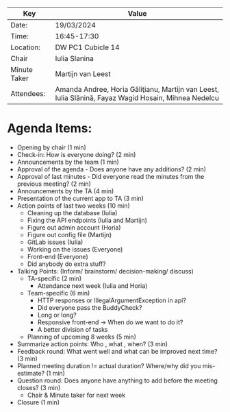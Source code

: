 | Key | Value                                                                                                |
| --- |------------------------------------------------------------------------------------------------------|
| Date: | 19/03/2024                                                                                           |
| Time: | 16:45-17:30                                                                                          |
| Location: | DW PC1 Cubicle 14                                                                                    |
| Chair | Iulia Slanina                                                                                        |
| Minute Taker | Martijn van Leest                                                                                    |
| Attendees: | Amanda Andree, Horia Găliţianu, Martijn van Leest, Iulia Slănină, Fayaz Wagid Hosain, Mihnea Nedelcu |  


# Agenda Items:
- Opening by chair (1 min)
- Check-in: How is everyone doing? (2 min)
- Announcements by the team (1 min)
- Approval of the agenda - Does anyone have any additions? (2 min)
- Approval of last minutes - Did everyone read the minutes from the previous meeting? (2 min)
- Announcements by the TA (4 min)
- Presentation of the current app to TA (3 min)
- Action points of last two weeks (10 min)
    - Cleaning up the database (Iulia)
    - Fixing the API endpoints (Iulia and Martijn)
    - Figure out admin account (Horia)
    - Figure out config file (Martijn)
    - GitLab issues (Iulia)
    - Working on the issues (Everyone)
    - Front-end (Everyone)
    - Did anybody do extra stuff?
- Talking Points: (Inform/ brainstorm/ decision-making/ discuss)
    - TA-specific (2 min)
        - Attendance next week (Iulia and Horia)
    - Team-specific (6 min)
        - HTTP responses or IllegalArgumentException in api? 
        - Did everyone pass the BuddyCheck?
        - Long or long?
        - Responsive front-end -> When do we want to do it?
        - A better division of tasks
    - Planning of upcoming 8 weeks (5 min)
- Summarize action points: Who , what , when? (3 min)
- Feedback round: What went well and what can be improved next time? (3 min)
- Planned meeting duration != actual duration? Where/why did you mis-estimate? (1 min)
- Question round: Does anyone have anything to add before the meeting closes? (3 min)
    - Chair & Minute taker for next week
- Closure (1 min)


